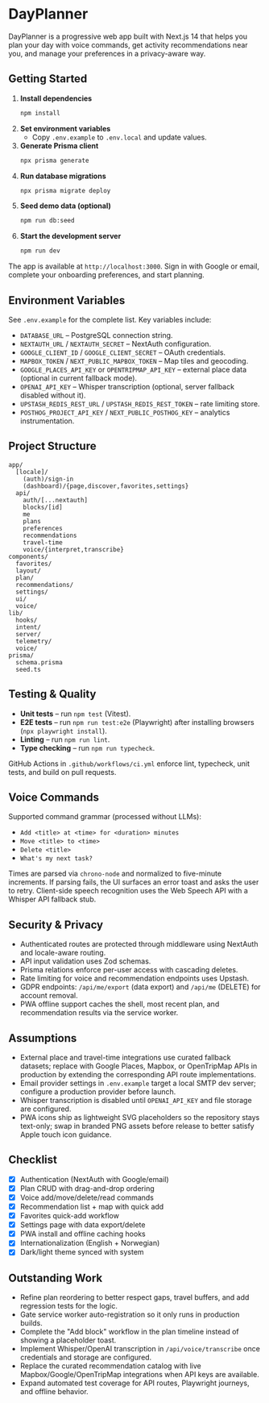 # DayPlanner

DayPlanner is a progressive web app built with Next.js 14 that helps you plan your day with voice commands, get activity recommendations near you, and manage your preferences in a privacy-aware way.

## Getting Started

1. **Install dependencies**
   ```bash
   npm install
   ```
2. **Set environment variables**
   - Copy `.env.example` to `.env.local` and update values.
3. **Generate Prisma client**
   ```bash
   npx prisma generate
   ```
4. **Run database migrations**
   ```bash
   npx prisma migrate deploy
   ```
5. **Seed demo data (optional)**
   ```bash
   npm run db:seed
   ```
6. **Start the development server**
   ```bash
   npm run dev
   ```

The app is available at `http://localhost:3000`. Sign in with Google or email, complete your onboarding preferences, and start planning.

## Environment Variables

See `.env.example` for the complete list. Key variables include:

- `DATABASE_URL` – PostgreSQL connection string.
- `NEXTAUTH_URL` / `NEXTAUTH_SECRET` – NextAuth configuration.
- `GOOGLE_CLIENT_ID` / `GOOGLE_CLIENT_SECRET` – OAuth credentials.
- `MAPBOX_TOKEN` / `NEXT_PUBLIC_MAPBOX_TOKEN` – Map tiles and geocoding.
- `GOOGLE_PLACES_API_KEY` or `OPENTRIPMAP_API_KEY` – external place data (optional in current fallback mode).
- `OPENAI_API_KEY` – Whisper transcription (optional, server fallback disabled without it).
- `UPSTASH_REDIS_REST_URL` / `UPSTASH_REDIS_REST_TOKEN` – rate limiting store.
- `POSTHOG_PROJECT_API_KEY` / `NEXT_PUBLIC_POSTHOG_KEY` – analytics instrumentation.

## Project Structure

```
app/
  [locale]/
    (auth)/sign-in
    (dashboard)/{page,discover,favorites,settings}
  api/
    auth/[...nextauth]
    blocks/[id]
    me
    plans
    preferences
    recommendations
    travel-time
    voice/{interpret,transcribe}
components/
  favorites/
  layout/
  plan/
  recommendations/
  settings/
  ui/
  voice/
lib/
  hooks/
  intent/
  server/
  telemetry/
  voice/
prisma/
  schema.prisma
  seed.ts
```

## Testing & Quality

- **Unit tests** – run `npm test` (Vitest).
- **E2E tests** – run `npm run test:e2e` (Playwright) after installing browsers (`npx playwright install`).
- **Linting** – run `npm run lint`.
- **Type checking** – run `npm run typecheck`.

GitHub Actions in `.github/workflows/ci.yml` enforce lint, typecheck, unit tests, and build on pull requests.

## Voice Commands

Supported command grammar (processed without LLMs):

- `Add <title> at <time> for <duration> minutes`
- `Move <title> to <time>`
- `Delete <title>`
- `What's my next task?`

Times are parsed via `chrono-node` and normalized to five-minute increments. If parsing fails, the UI surfaces an error toast and asks the user to retry. Client-side speech recognition uses the Web Speech API with a Whisper API fallback stub.

## Security & Privacy

- Authenticated routes are protected through middleware using NextAuth and locale-aware routing.
- API input validation uses Zod schemas.
- Prisma relations enforce per-user access with cascading deletes.
- Rate limiting for voice and recommendation endpoints uses Upstash.
- GDPR endpoints: `/api/me/export` (data export) and `/api/me` (DELETE) for account removal.
- PWA offline support caches the shell, most recent plan, and recommendation results via the service worker.

## Assumptions

- External place and travel-time integrations use curated fallback datasets; replace with Google Places, Mapbox, or OpenTripMap APIs in production by extending the corresponding API route implementations.
- Email provider settings in `.env.example` target a local SMTP dev server; configure a production provider before launch.
- Whisper transcription is disabled until `OPENAI_API_KEY` and file storage are configured.
- PWA icons ship as lightweight SVG placeholders so the repository stays text-only; swap in branded PNG assets before release to better satisfy Apple touch icon guidance.

## Checklist

- [x] Authentication (NextAuth with Google/email)
- [x] Plan CRUD with drag-and-drop ordering
- [x] Voice add/move/delete/read commands
- [x] Recommendation list + map with quick add
- [x] Favorites quick-add workflow
- [x] Settings page with data export/delete
- [x] PWA install and offline caching hooks
- [x] Internationalization (English + Norwegian)
- [x] Dark/light theme synced with system

## Outstanding Work

- Refine plan reordering to better respect gaps, travel buffers, and add regression tests for the logic.
- Gate service worker auto-registration so it only runs in production builds.
- Complete the "Add block" workflow in the plan timeline instead of showing a placeholder toast.
- Implement Whisper/OpenAI transcription in `/api/voice/transcribe` once credentials and storage are configured.
- Replace the curated recommendation catalog with live Mapbox/Google/OpenTripMap integrations when API keys are available.
- Expand automated test coverage for API routes, Playwright journeys, and offline behavior.
